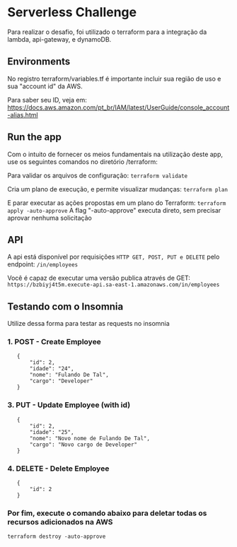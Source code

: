 # Serverless Challenge

Para realizar o desafio, foi utilizado o terraform para a integração da lambda, api-gateway, e dynamoDB.

## Environments

No registro terraform/variables.tf é importante incluir sua região de uso e sua "account id" da AWS.

Para saber seu ID, veja em: https://docs.aws.amazon.com/pt_br/IAM/latest/UserGuide/console_account-alias.html

## Run the app

Com o intuito de fornecer os meios fundamentais na utilização deste app, use os seguintes comandos no diretório /terraform:

Para validar os arquivos de configuração:
`terraform validate`

Cria um plano de execução, e permite visualizar mudanças:
`terraform plan`

E parar executar as ações propostas em um plano do Terraform:
`terraform apply -auto-approve`
A flag "-auto-approve" executa direto, sem precisar aprovar nenhuma solicitação

## API

A api está disponível por requisições `HTTP GET, POST, PUT e DELETE` pelo endpoint: `/in/employees`

Você é capaz de executar uma versão publica através de GET: `https://bzbiyj4t5m.execute-api.sa-east-1.amazonaws.com/in/employees`

## Testando com o Insomnia

Utilize dessa forma para testar as requests no insomnia

### 1. POST - Create Employee

```
   {
       "id": 2,
       "idade": "24",
       "nome": "Fulando De Tal",
       "cargo": "Developer"
   }
```

### 3. PUT - Update Employee (with id)

```
   {
       "id": 2,
       "idade": "25",
       "nome": "Novo nome de Fulando De Tal",
       "cargo": "Novo cargo de Developer"
   }
```

### 4. DELETE - Delete Employee

```
   {
       "id": 2
   }
```

### Por fim, execute o comando abaixo para deletar todas os recursos adicionados na AWS

`terraform destroy -auto-approve`
